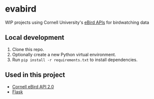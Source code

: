 # evabird
WIP projects using Cornell University's [eBird APIs](https://documenter.getpostman.com/view/664302/S1ENwy59) for birdwatching data

## Local development

1. Clone this repo.
1. Optionally create a new Python virtual environment.
1. Run `pip install -r requirements.txt` to install dependencies.

## Used in this project

* [Cornell eBird API 2.0](https://documenter.getpostman.com/view/664302/S1ENwy59)
* [Flask](https://github.com/pallets/flask)
